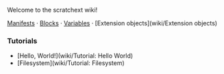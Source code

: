 Welcome to the scratchext wiki!

[Manifests](wiki/Manifests) · [Blocks](wiki/Blocks) · [Variables](wiki/Variables) · [Extension objects](wiki/Extension objects)

### Tutorials

* [Hello, World!](wiki/Tutorial: Hello World)
* [Filesystem](wiki/Tutorial: Filesystem)